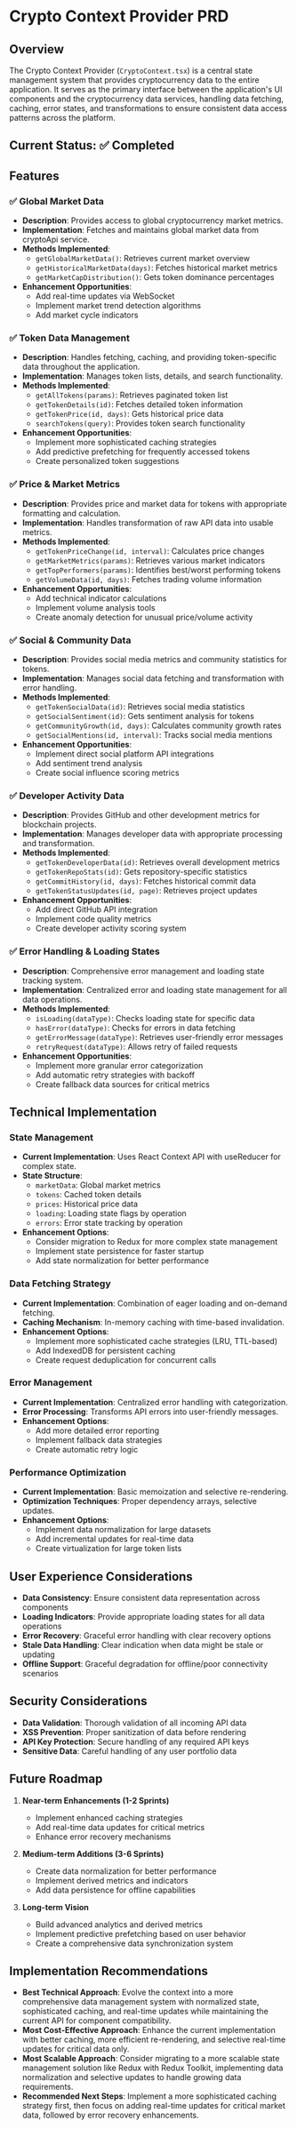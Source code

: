 # Crypto Context Provider PRD

## Overview
The Crypto Context Provider (`CryptoContext.tsx`) is a central state management system that provides cryptocurrency data to the entire application. It serves as the primary interface between the application's UI components and the cryptocurrency data services, handling data fetching, caching, error states, and transformations to ensure consistent data access patterns across the platform.

## Current Status: ✅ Completed

## Features

### ✅ Global Market Data
- **Description**: Provides access to global cryptocurrency market metrics.
- **Implementation**: Fetches and maintains global market data from cryptoApi service.
- **Methods Implemented**:
  - `getGlobalMarketData()`: Retrieves current market overview
  - `getHistoricalMarketData(days)`: Fetches historical market metrics
  - `getMarketCapDistribution()`: Gets token dominance percentages
- **Enhancement Opportunities**: 
  - Add real-time updates via WebSocket
  - Implement market trend detection algorithms
  - Add market cycle indicators

### ✅ Token Data Management
- **Description**: Handles fetching, caching, and providing token-specific data throughout the application.
- **Implementation**: Manages token lists, details, and search functionality.
- **Methods Implemented**:
  - `getAllTokens(params)`: Retrieves paginated token list
  - `getTokenDetails(id)`: Fetches detailed token information
  - `getTokenPrice(id, days)`: Gets historical price data
  - `searchTokens(query)`: Provides token search functionality
- **Enhancement Opportunities**:
  - Implement more sophisticated caching strategies
  - Add predictive prefetching for frequently accessed tokens
  - Create personalized token suggestions

### ✅ Price & Market Metrics
- **Description**: Provides price and market data for tokens with appropriate formatting and calculation.
- **Implementation**: Handles transformation of raw API data into usable metrics.
- **Methods Implemented**:
  - `getTokenPriceChange(id, interval)`: Calculates price changes
  - `getMarketMetrics(params)`: Retrieves various market indicators
  - `getTopPerformers(params)`: Identifies best/worst performing tokens
  - `getVolumeData(id, days)`: Fetches trading volume information
- **Enhancement Opportunities**:
  - Add technical indicator calculations
  - Implement volume analysis tools
  - Create anomaly detection for unusual price/volume activity

### ✅ Social & Community Data
- **Description**: Provides social media metrics and community statistics for tokens.
- **Implementation**: Manages social data fetching and transformation with error handling.
- **Methods Implemented**:
  - `getTokenSocialData(id)`: Retrieves social media statistics
  - `getSocialSentiment(id)`: Gets sentiment analysis for tokens
  - `getCommunityGrowth(id, days)`: Calculates community growth rates
  - `getSocialMentions(id, interval)`: Tracks social media mentions
- **Enhancement Opportunities**:
  - Implement direct social platform API integrations
  - Add sentiment trend analysis
  - Create social influence scoring metrics

### ✅ Developer Activity Data
- **Description**: Provides GitHub and other development metrics for blockchain projects.
- **Implementation**: Manages developer data with appropriate processing and transformation.
- **Methods Implemented**:
  - `getTokenDeveloperData(id)`: Retrieves overall development metrics
  - `getTokenRepoStats(id)`: Gets repository-specific statistics
  - `getCommitHistory(id, days)`: Fetches historical commit data
  - `getTokenStatusUpdates(id, page)`: Retrieves project updates
- **Enhancement Opportunities**:
  - Add direct GitHub API integration
  - Implement code quality metrics
  - Create developer activity scoring system

### ✅ Error Handling & Loading States
- **Description**: Comprehensive error management and loading state tracking system.
- **Implementation**: Centralized error and loading state management for all data operations.
- **Methods Implemented**:
  - `isLoading(dataType)`: Checks loading state for specific data
  - `hasError(dataType)`: Checks for errors in data fetching
  - `getErrorMessage(dataType)`: Retrieves user-friendly error messages
  - `retryRequest(dataType)`: Allows retry of failed requests
- **Enhancement Opportunities**:
  - Implement more granular error categorization
  - Add automatic retry strategies with backoff
  - Create fallback data sources for critical metrics

## Technical Implementation

### State Management
- **Current Implementation**: Uses React Context API with useReducer for complex state.
- **State Structure**:
  - `marketData`: Global market metrics
  - `tokens`: Cached token details
  - `prices`: Historical price data
  - `loading`: Loading state flags by operation
  - `errors`: Error state tracking by operation
- **Enhancement Options**:
  - Consider migration to Redux for more complex state management
  - Implement state persistence for faster startup
  - Add state normalization for better performance

### Data Fetching Strategy
- **Current Implementation**: Combination of eager loading and on-demand fetching.
- **Caching Mechanism**: In-memory caching with time-based invalidation.
- **Enhancement Options**:
  - Implement more sophisticated cache strategies (LRU, TTL-based)
  - Add IndexedDB for persistent caching
  - Create request deduplication for concurrent calls

### Error Management
- **Current Implementation**: Centralized error handling with categorization.
- **Error Processing**: Transforms API errors into user-friendly messages.
- **Enhancement Options**:
  - Add more detailed error reporting
  - Implement fallback data strategies
  - Create automatic retry logic

### Performance Optimization
- **Current Implementation**: Basic memoization and selective re-rendering.
- **Optimization Techniques**: Proper dependency arrays, selective updates.
- **Enhancement Options**:
  - Implement data normalization for large datasets
  - Add incremental updates for real-time data
  - Create virtualization for large token lists

## User Experience Considerations

- **Data Consistency**: Ensure consistent data representation across components
- **Loading Indicators**: Provide appropriate loading states for all data operations
- **Error Recovery**: Graceful error handling with clear recovery options
- **Stale Data Handling**: Clear indication when data might be stale or updating
- **Offline Support**: Graceful degradation for offline/poor connectivity scenarios

## Security Considerations

- **Data Validation**: Thorough validation of all incoming API data
- **XSS Prevention**: Proper sanitization of data before rendering
- **API Key Protection**: Secure handling of any required API keys
- **Sensitive Data**: Careful handling of any user portfolio data

## Future Roadmap

1. **Near-term Enhancements (1-2 Sprints)**
   - Implement enhanced caching strategies
   - Add real-time data updates for critical metrics
   - Enhance error recovery mechanisms

2. **Medium-term Additions (3-6 Sprints)**
   - Create data normalization for better performance
   - Implement derived metrics and indicators
   - Add data persistence for offline capabilities

3. **Long-term Vision**
   - Build advanced analytics and derived metrics
   - Implement predictive prefetching based on user behavior
   - Create a comprehensive data synchronization system

## Implementation Recommendations

- **Best Technical Approach**: Evolve the context into a more comprehensive data management system with normalized state, sophisticated caching, and real-time updates while maintaining the current API for component compatibility.
- **Most Cost-Effective Approach**: Enhance the current implementation with better caching, more efficient re-rendering, and selective real-time updates for critical data only.
- **Most Scalable Approach**: Consider migrating to a more scalable state management solution like Redux with Redux Toolkit, implementing data normalization and selective updates to handle growing data requirements.
- **Recommended Next Steps**: Implement a more sophisticated caching strategy first, then focus on adding real-time updates for critical market data, followed by error recovery enhancements. 